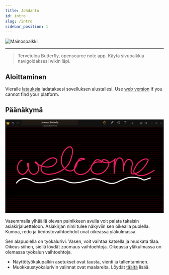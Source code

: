 ```yaml
---
title: Johdanto
id: intro
slug: /intro
sidebar_position: 1
---
```



![Mainospalkki](/img/banner.png)

---

> Tervetuloa Butterfly, opensource note app. Käytä sivupalkkia navigoidaksesi wikin läpi.

## Aloittaminen

Vieraile [latauksia](/downloads) ladataksesi sovelluksen alustallesi. Use [web version](https://v1.web.butterfly.linwood.dev) if you cannot find your platform.

## Päänäkymä

![Päänäkymä](main.png)

Vasemmalla ylhäällä olevan painikkeen avulla voit palata takaisin asiakirjaluetteloon. Asiakirjan nimi tulee näkyviin sen oikealla puolella. Kumoa, redo ja tiedostovaihtoehdot ovat oikeassa yläkulmassa.

Sen alapuolella on työkalurivi. Vasen, voit vaihtaa katsella ja muokata tilaa. Oikeus siihen, siellä löydät zoomaus vaihtoehtoja. Oikeassa yläkulmassa on olemassa työkalun vaihtoehtoja.

- Näyttötyökalupalkin asetukset ovat tausta, vienti ja tallentaminen.
- Muokkaustyökalurivin valinnat ovat maalareita. Löydät [täältä](background) lisää.
